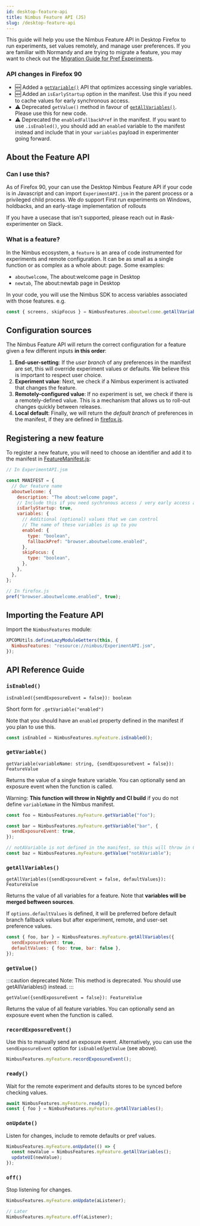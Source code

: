 ```yaml
---
id: desktop-feature-api
title: Nimbus Feature API (JS)
slug: /desktop-feature-api
---
```


This guide will help you use the Nimbus Feature API in Desktop Firefox to run experiments, set values remotely, and manage user preferences. If you are familiar with Normandy and are trying to migrate a feature, you may want to check out the [Migration Guide for Pref Experiments](desktop-migration-guide).

### API changes in Firefox 90

- 🆕 Added a [`getVariable()`](#getvariable) API that optimizes accessing single variables.
- 🆕 Added an `isEarlyStartup` option in the manifest. Use this if you need to cache values for early synchronous access.
- ⚠️ Deprecated `getValue()` method in favour of [`getAllVariables()`](#getallvariables). Please use this for new code.
- ⚠️ Deprecated the `enabledFallbackPref` in the manifest. If you want to use `.isEnabled()`, you should add an `enabled` variable to the manifest instead and include that in your `variables` payload in experimenter going forward.

## About the Feature API

### Can I use this?

As of Firefox 90, your can use the Desktop Nimbus Feature API if your code is in Javascript and can import `ExperimentAPI.jsm` in the parent process or a privileged child process. We _do_ support First run experiments on Windows, holdbacks, and an early-stage implementation of rollouts

If you have a usecase that isn't supported, please reach out in #ask-experimenter on Slack.

### What is a feature?

In the Nimbus ecosystem, a `feature` is an area of code instrumented for experiments and remote configuration. It can be as small as a single function or as complex as a whole about: page. Some examples:

- `aboutwelcome`, The about:welcome page in Desktop
- `newtab`, The about:newtab page in Desktop

In your code, you will use the Nimbus SDK to access variables associated with those features. e.g.

```js
const { screens, skipFocus } = NimbusFeatures.aboutwelcome.getAllVariables();
```

## Configuration sources

The Nimbus Feature API will return the correct configuration for a feature given a few different inputs **in this order**:

1. **End-user-setting**: If the _user branch_ of any preferences in the manifest are set, this will override experiment values or defaults. We believe this is important to respect user choice.
2. **Experiment value**: Next, we check if a Nimbus experiment is activated that changes the feature.
3. **Remotely-configured value**: If no experiment is set, we check if there is a remotely-defined value. This is a mechanism that allows us to roll-out changes quickly between releases.
4. **Local default**: Finally, we will return the _default branch_ of preferences in the manifest, if they are defined in [firefox.js](https://searchfox.org/mozilla-central/source/browser/app/profile/firefox.js).

## Registering a new feature

To register a new feature, you will need to choose an identifier and add it to the manifest in [FeatureManifest.js](https://searchfox.org/mozilla-central/source/toolkit/components/nimbus/FeatureManifest.js):

```javascript
// In ExperimentAPI.jsm

const MANIFEST = {
  // Our feature name
  aboutwelcome: {
    description: "The about:welcome page",
    // Include this if you need sychronous access / very early access at startup
    isEarlyStartup: true,
    variables: {
      // Additional (optional) values that we can control
      // The name of these variables is up to you
      enabled: {
        type: "boolean",
        fallbackPref: "browser.aboutwelcome.enabled",
      },
      skipFocus: {
        type: "boolean",
      },
    },
  },
};

// In firefox.js
pref("browser.aboutwelcome.enabled", true);
```

## Importing the Feature API

Import the `NimbusFeatures` module:

```js
XPCOMUtils.defineLazyModuleGetters(this, {
  NimbusFeatures: "resource://nimbus/ExperimentAPI.jsm",
});
```

## API Reference Guide

### `isEnabled()`

`isEnabled({sendExposureEvent = false}): boolean`

Short form for `.getVariable("enabled")`

Note that you should have an `enabled` property defined in the manifest if you plan to use this.

```js
const isEnabled = NimbusFeatures.myFeature.isEnabled();
```

### `getVariable()`

`getVariable(variableName: string, {sendExposureEvent = false}): FeatureValue`

Returns the value of a single feature variable. You can optionally send an exposure event when the function is called.

Warning: **This function will throw in Nightly and CI build** if you do not define `variableName` in the Nimbus manifest.

```js
const foo = NimbusFeatures.myFeature.getVariable("foo");

const bar = NimbusFeatures.myFeature.getVariable("bar", {
  sendExposureEvent: true,
});

// notAVariable is not defined in the manifest, so this will throw in CI
const baz = NimbusFeatures.myFeature.getValue("notAVariable");
```

### `getAllVariables()`

`getAllVariables({sendExposureEvent = false, defaultValues}): FeatureValue`

Returns the value of all variables for a feature. Note that **variables will be merged beftween sources**.

If `options.defaultValues` is defined, it will be preferred before default branch fallback values but after experiment, remote, and user-set preference values.

```js
const { foo, bar } = NimbusFeatures.myFeature.getAllVariables({
  sendExposureEvent: true,
  defaultValues: { foo: true, bar: false },
});
```

### `getValue()`

:::caution deprecated
Note: This method is deprecated. You should use getAllVariables() instead.
:::

`getValue({sendExposureEvent = false}): FeatureValue`

Returns the value of all feature variables. You can optionally send an exposure event when the function is called.

### `recordExposureEvent()`

Use this to manually send an exposure event. Alternatively, you can use the `sendExposureEvent` option for `isEnabled`/`getValue` (see above).

```js
NimbusFeatures.myFeature.recordExposureEvent();
```

### `ready()`

Wait for the remote experiment and defaults stores to be synced before checking values.

```js
await NimbusFeatures.myFeature.ready();
const { foo } = NimbusFeatures.myFeature.getAllVariables();
```

### `onUpdate()`

Listen for changes, include to remote defaults or pref values.

```js
NimbusFeatures.myFeature.onUpdate(() => {
  const newValue = NimbusFeatures.myFeature.getAllVariables();
  updateUI(newValue);
});
```

### `off()`

Stop listening for changes.

```js
NimbusFeatures.myFeature.onUpdate(aListener);

// Later
NimbusFeatures.myFeature.off(aListener);
```
